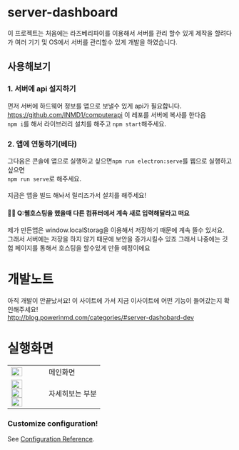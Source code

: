 # server-dashboard

이 프로젝트는 처음에는 라즈베리파이를 이용해서 서버를 관리 할수 있게 제작을 할려다가 여러 기기 및 OS에서 서버를 관리할수 있게 개발을 하였습니다.<br>

##  사용해보기

### 1. 서버에 api 설지하기
먼저 서버에 하드웨어 정보를 앱으로 보낼수 있게 api가 필요합니다.<br>
https://github.com/INMD1/computerapi 이 레포를 서버에 복사를 한다음<br>
`npm i`를 해서 라이브러리 설치를 해주고 `npm start`해주세요.

### 2. 앱에 연동하기(베타)
그다음은 콘솔에 앱으로 실행하고 싶으면`npm run electron:serve`를 웹으로 실행하고 싶으면<br>
`npm run serve`로 해주세요.<br>
<br>
지금은 앱을 빌드 해놔서 릴리즈가서 설치를 해주세요!<br>

#### 🙋‍♂️ Q:웹호스팅을 했을때 다른 컴퓨터에서 계속 새로 입력해달라고 떠요
  제가 만든앱은 window.localStorag을 이용해서 저장하기 때문에 계속 뜰수 있서요.<br>
  그래서 서버에는 저장을 하지 않기 때문에 보안을 증가시킬수 있죠 그래서 나중에는 깃헙 페이지를 통해서 
  호스팅을 할수있게 만들 예정이에요
  
# 개발노트
아직 개발이 안끝났서요! 이 사이트에 가서 지금 이사이트에 어떤 기능이 들어갔는지 확인해주세요!<br>
http://blog.powerinmd.com/categories/#server-dashobard-dev

# 실행화면
<table>
  <tbody>
    <tr>
      <td><img src="https://user-images.githubusercontent.com/87979171/147842629-4c7d9720-920c-480b-9bcd-35bdadd3c168.png" width="60%" height="60%"/></td>
      <td>메인화면</td>
    </tr>
    <tr>
      <td><img src="https://user-images.githubusercontent.com/87979171/147842708-841f86ec-7eda-4df7-9d87-7d0080a8efb9.png" width="60%" height="60%"/>
        <img src="https://user-images.githubusercontent.com/87979171/147842713-f7628419-64e3-4eaf-baf3-3e515ef0eec7.png" width="60%" height="60%"/>
        <img src="https://user-images.githubusercontent.com/87979171/147842719-e19a2ad6-9387-453d-897e-ce79e08ff904.png" width="60%" height="60%"/></td>
      <td>자세히보는 부분</td>
    </tr>
  </tbody>
</table>



### Customize configuration!
See [Configuration Reference](https://cli.vuejs.org/config/).
